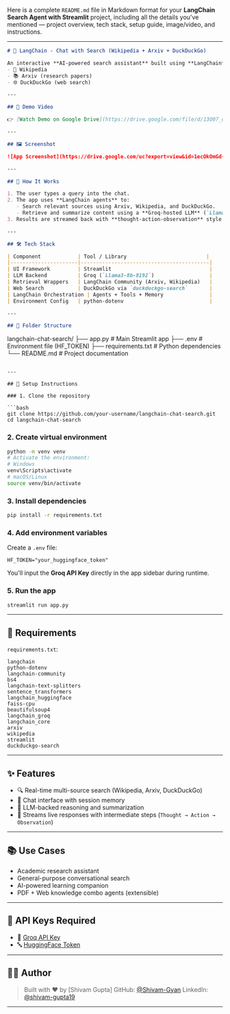 Here is a complete `README.md` file in Markdown format for your **LangChain Search Agent with Streamlit** project, including all the details you've mentioned — project overview, tech stack, setup guide, image/video, and instructions.

---

```markdown
# 🤖 LangChain - Chat with Search (Wikipedia + Arxiv + DuckDuckGo)

An interactive **AI-powered search assistant** built using **LangChain**, **Groq LLMs**, and **Streamlit**. This tool allows users to ask questions and get real-time responses pulled from:
- 🧠 Wikipedia  
- 📚 Arxiv (research papers)  
- 🌐 DuckDuckGo (web search)

---

## 🎥 Demo Video

👉 [Watch Demo on Google Drive](https://drive.google.com/file/d/13O07_ogovTOHM3jm_JCvm8Z-6fhmAMZJ/view)

---

## 🖼️ Screenshot

![App Screenshot](https://drive.google.com/uc?export=view&id=1ecOkOmGd-e1gI905UEvIC2CUhHTZ292h)

---

## 🧠 How It Works

1. The user types a query into the chat.
2. The app uses **LangChain agents** to:
   - Search relevant sources using Arxiv, Wikipedia, and DuckDuckGo.
   - Retrieve and summarize content using a **Groq-hosted LLM** (`Llama3-8b-8192`).
3. Results are streamed back with **thought-action-observation** style reasoning via `StreamlitCallbackHandler`.

---

## 🛠️ Tech Stack

| Component            | Tool / Library                          |
|----------------------|------------------------------------------|
| UI Framework         | Streamlit                                |
| LLM Backend          | Groq (`Llama3-8b-8192`)                  |
| Retrieval Wrappers   | LangChain Community (Arxiv, Wikipedia)   |
| Web Search           | DuckDuckGo via `duckduckgo-search`       |
| LangChain Orchestration | Agents + Tools + Memory               |
| Environment Config   | python-dotenv                            |

---

## 📁 Folder Structure

```

langchain-chat-search/
├── app.py               # Main Streamlit app
├── .env                 # Environment file (HF\_TOKEN)
├── requirements.txt     # Python dependencies
└── README.md            # Project documentation

````

---

## 🧪 Setup Instructions

### 1. Clone the repository

```bash
git clone https://github.com/your-username/langchain-chat-search.git
cd langchain-chat-search
````

### 2. Create virtual environment

```bash
python -m venv venv
# Activate the environment:
# Windows
venv\Scripts\activate
# macOS/Linux
source venv/bin/activate
```

### 3. Install dependencies

```bash
pip install -r requirements.txt
```

### 4. Add environment variables

Create a `.env` file:

```env
HF_TOKEN="your_huggingface_token"
```

You'll input the **Groq API Key** directly in the app sidebar during runtime.

### 5. Run the app

```bash
streamlit run app.py
```

---

## 🧰 Requirements

`requirements.txt`:

```
langchain
python-dotenv
langchain-community
bs4
langchain-text-splitters
sentence_transformers
langchain_huggingface
faiss-cpu
beautifulsoup4
langchain_groq
langchain_core
arxiv
wikipedia
streamlit
duckduckgo-search
```

---

## ✨ Features

* 🔍 Real-time multi-source search (Wikipedia, Arxiv, DuckDuckGo)
* 💬 Chat interface with session memory
* 🧠 LLM-backed reasoning and summarization
* 🔁 Streams live responses with intermediate steps (`Thought → Action → Observation`)

---

## 📚 Use Cases

* Academic research assistant
* General-purpose conversational search
* AI-powered learning companion
* PDF + Web knowledge combo agents (extensible)

---

## 🔐 API Keys Required

* 🧠 [Groq API Key](https://console.groq.com/)
* 🔤 [HuggingFace Token](https://huggingface.co/settings/tokens)

---

## 🧑‍💻 Author

> Built with ❤️ by \[Shivam Gupta]
> GitHub: [@Shivam-Gyan](https://github.com/Shivam-Gyan/Search_Agent)
> LinkedIn: [@shivam-gupta19](https://www.linkedin.com/in/shivam-gupta19/)

---

